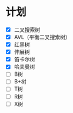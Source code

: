 # 计划
 - [x] 二叉搜索树
 - [x] AVL（平衡二叉搜索树）
 - [x] 红黑树
 - [x] 伸展树
 - [x] 笛卡尔树
 - [x] 哈夫曼树
 - [ ] B树
 - [ ] B+树
 - [ ] T树
 - [ ] R树
 - [ ] X树
